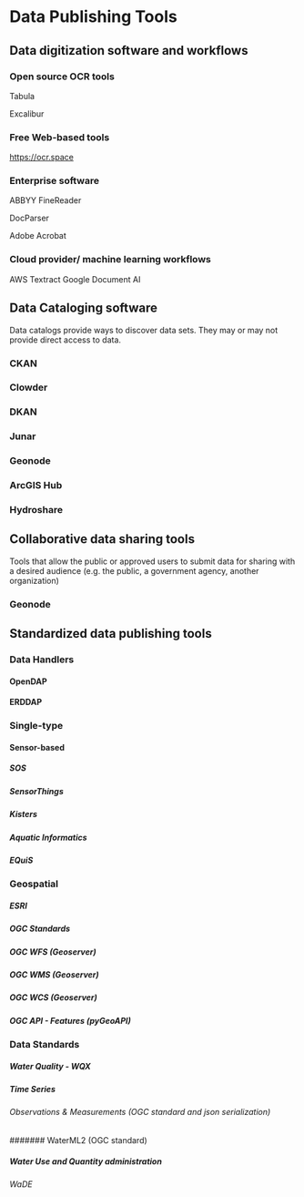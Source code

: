 # Data Publishing Tools

## Data digitization software and workflows

### Open source OCR tools

Tabula

Excalibur

### Free Web-based tools


https://ocr.space

### Enterprise software

ABBYY FineReader

DocParser

Adobe Acrobat

### Cloud provider/ machine learning workflows

AWS Textract
Google Document AI

## Data Cataloging software

Data catalogs provide ways to discover data sets. They may or may not provide direct access to data.

### CKAN

### Clowder

### DKAN

### Junar

### Geonode

### ArcGIS Hub

### Hydroshare

## Collaborative data sharing tools

Tools that allow the public or approved users to submit data for sharing with a desired audience (e.g. the public, a government agency, another organization)

### Geonode

## Standardized data publishing tools

### Data Handlers

#### OpenDAP

#### ERDDAP

### Single-type

#### Sensor-based

##### SOS

##### SensorThings

##### Kisters

##### Aquatic Informatics

##### EQuiS

### Geospatial

##### ESRI

##### OGC Standards

##### OGC WFS (Geoserver)
##### OGC WMS (Geoserver)
##### OGC WCS (Geoserver)
##### OGC API - Features (pyGeoAPI)

### Data Standards

##### Water Quality - WQX
##### Time Series
###### Observations & Measurements (OGC standard and json serialization)
####### WaterML2 (OGC standard)
##### Water Use and Quantity administration
###### WaDE
